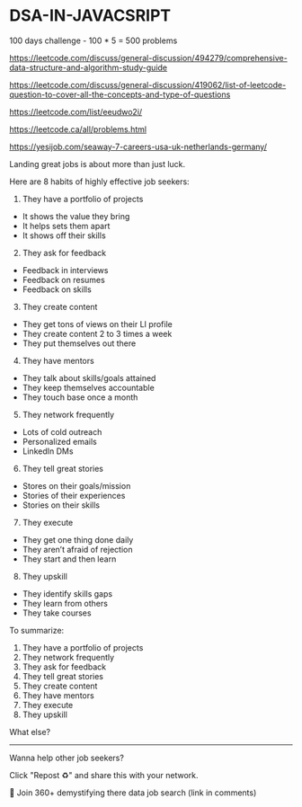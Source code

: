# DSA-IN-JAVACSRIPT

100 days challenge - 100 \* 5 = 500 problems

https://leetcode.com/discuss/general-discussion/494279/comprehensive-data-structure-and-algorithm-study-guide

https://leetcode.com/discuss/general-discussion/419062/list-of-leetcode-question-to-cover-all-the-concepts-and-type-of-questions

https://leetcode.com/list/eeudwo2i/

https://leetcode.ca/all/problems.html

https://yesijob.com/seaway-7-careers-usa-uk-netherlands-germany/

Landing great jobs is about more than just luck.

Here are 8 habits of highly effective job seekers:

1. They have a portfolio of projects

- It shows the value they bring
- It helps sets them apart
- It shows off their skills

2. They ask for feedback

- Feedback in interviews
- Feedback on resumes
- Feedback on skills

3. They create content

- They get tons of views on their LI profile
- They create content 2 to 3 times a week
- They put themselves out there

4. They have mentors

- They talk about skills/goals attained
- They keep themselves accountable
- They touch base once a month

5. They network frequently

- Lots of cold outreach
- Personalized emails
- LinkedIn DMs

6. They tell great stories

- Stores on their goals/mission
- Stories of their experiences
- Stories on their skills

7. They execute

- They get one thing done daily
- They aren’t afraid of rejection
- They start and then learn

8. They upskill

- They identify skills gaps
- They learn from others
- They take courses

To summarize:

1. They have a portfolio of projects
2. They network frequently
3. They ask for feedback
4. They tell great stories
5. They create content
6. They have mentors
7. They execute
8. They upskill

What else?

---

Wanna help other job seekers?

Click "Repost ♻️" and share this with your network.

📌 Join 360+ demystifying there data job search (link in comments)
